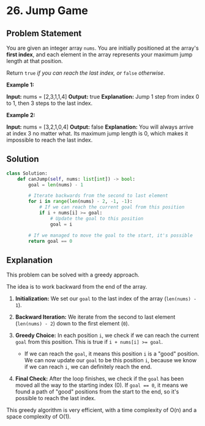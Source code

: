 
# 26. Jump Game

## Problem Statement

You are given an integer array `nums`. You are initially positioned at the array's **first index**, and each element in the array represents your maximum jump length at that position.

Return `true` *if you can reach the last index, or* `false` *otherwise*.

**Example 1:**

**Input:** nums = [2,3,1,1,4]
**Output:** true
**Explanation:** Jump 1 step from index 0 to 1, then 3 steps to the last index.

**Example 2:**

**Input:** nums = [3,2,1,0,4]
**Output:** false
**Explanation:** You will always arrive at index 3 no matter what. Its maximum jump length is 0, which makes it impossible to reach the last index.

## Solution

```python
class Solution:
    def canJump(self, nums: list[int]) -> bool:
        goal = len(nums) - 1

        # Iterate backwards from the second to last element
        for i in range(len(nums) - 2, -1, -1):
            # If we can reach the current goal from this position
            if i + nums[i] >= goal:
                # Update the goal to this position
                goal = i

        # If we managed to move the goal to the start, it's possible
        return goal == 0
```

## Explanation

This problem can be solved with a greedy approach.

The idea is to work backward from the end of the array.

1.  **Initialization:** We set our `goal` to the last index of the array (`len(nums) - 1`).

2.  **Backward Iteration:** We iterate from the second to last element (`len(nums) - 2`) down to the first element (`0`).

3.  **Greedy Choice:** In each position `i`, we check if we can reach the current `goal` from this position. This is true if `i + nums[i] >= goal`.
    -   If we can reach the `goal`, it means this position `i` is a "good" position. We can now update our `goal` to be this position `i`, because we know if we can reach `i`, we can definitely reach the end.

4.  **Final Check:** After the loop finishes, we check if the `goal` has been moved all the way to the starting index (0). If `goal == 0`, it means we found a path of "good" positions from the start to the end, so it's possible to reach the last index.

This greedy algorithm is very efficient, with a time complexity of O(n) and a space complexity of O(1).
